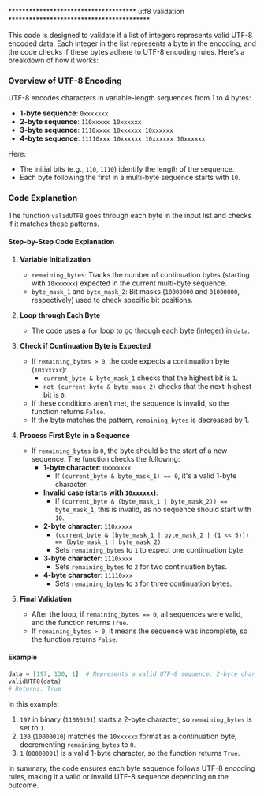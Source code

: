 ************************************* utf8 validation *****************************************

This code is designed to validate if a list of integers represents valid UTF-8 encoded data. Each integer in the list represents a byte in the encoding, and the code checks if these bytes adhere to UTF-8 encoding rules. Here’s a breakdown of how it works:

### Overview of UTF-8 Encoding

UTF-8 encodes characters in variable-length sequences from 1 to 4 bytes:
- **1-byte sequence**: `0xxxxxxx`
- **2-byte sequence**: `110xxxxx 10xxxxxx`
- **3-byte sequence**: `1110xxxx 10xxxxxx 10xxxxxx`
- **4-byte sequence**: `11110xxx 10xxxxxx 10xxxxxx 10xxxxxx`

Here:
- The initial bits (e.g., `110`, `1110`) identify the length of the sequence.
- Each byte following the first in a multi-byte sequence starts with `10`.

### Code Explanation

The function `validUTF8` goes through each byte in the input list and checks if it matches these patterns.

#### Step-by-Step Code Explanation

1. **Variable Initialization**
   - `remaining_bytes`: Tracks the number of continuation bytes (starting with `10xxxxxx`) expected in the current multi-byte sequence.
   - `byte_mask_1` and `byte_mask_2`: Bit masks (`10000000` and `01000000`, respectively) used to check specific bit positions.

2. **Loop through Each Byte**
   - The code uses a `for` loop to go through each byte (integer) in `data`.

3. **Check if Continuation Byte is Expected**
   - If `remaining_bytes > 0`, the code expects a continuation byte (`10xxxxxx`):
     - `current_byte & byte_mask_1` checks that the highest bit is `1`.
     - `not (current_byte & byte_mask_2)` checks that the next-highest bit is `0`.
   - If these conditions aren’t met, the sequence is invalid, so the function returns `False`.
   - If the byte matches the pattern, `remaining_bytes` is decreased by 1.

4. **Process First Byte in a Sequence**
   - If `remaining_bytes` is `0`, the byte should be the start of a new sequence. The function checks the following:
     - **1-byte character**: `0xxxxxxx`
       - If `(current_byte & byte_mask_1) == 0`, it's a valid 1-byte character.
     - **Invalid case (starts with `10xxxxxx`)**:
       - If `(current_byte & (byte_mask_1 | byte_mask_2)) == byte_mask_1`, this is invalid, as no sequence should start with `10`.
     - **2-byte character**: `110xxxxx`
       - `(current_byte & (byte_mask_1 | byte_mask_2 | (1 << 5))) == (byte_mask_1 | byte_mask_2)`
       - Sets `remaining_bytes` to `1` to expect one continuation byte.
     - **3-byte character**: `1110xxxx`
       - Sets `remaining_bytes` to `2` for two continuation bytes.
     - **4-byte character**: `11110xxx`
       - Sets `remaining_bytes` to `3` for three continuation bytes.

5. **Final Validation**
   - After the loop, if `remaining_bytes == 0`, all sequences were valid, and the function returns `True`.
   - If `remaining_bytes > 0`, it means the sequence was incomplete, so the function returns `False`.

#### Example

```python
data = [197, 130, 1]  # Represents a valid UTF-8 sequence: 2-byte char and 1-byte char
validUTF8(data)
# Returns: True
```

In this example:
1. `197` in binary (`11000101`) starts a 2-byte character, so `remaining_bytes` is set to `1`.
2. `130` (`10000010`) matches the `10xxxxxx` format as a continuation byte, decrementing `remaining_bytes` to `0`.
3. `1` (`00000001`) is a valid 1-byte character, so the function returns `True`. 

In summary, the code ensures each byte sequence follows UTF-8 encoding rules, making it a valid or invalid UTF-8 sequence depending on the outcome.
